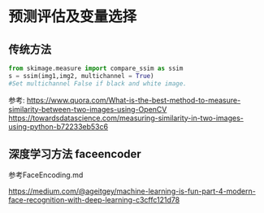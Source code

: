 # 预测评估及变量选择



## 传统方法

```python
from skimage.measure import compare_ssim as ssim 
s = ssim(img1,img2, multichannel = True)  
#Set multichannel False if black and white image. 
```

参考:
https://www.quora.com/What-is-the-best-method-to-measure-similarity-between-two-images-using-OpenCV
https://towardsdatascience.com/measuring-similarity-in-two-images-using-python-b72233eb53c6

## 深度学习方法 faceencoder
参考FaceEncoding.md



https://medium.com/@ageitgey/machine-learning-is-fun-part-4-modern-face-recognition-with-deep-learning-c3cffc121d78